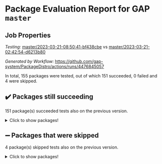 # Package Evaluation Report for GAP `master`

## Job Properties

*Testing:* [master/2023-03-21-08:50:41-bf438cbe](https://github.com/gap-system/PackageDistro/blob/data/reports/master/2023-03-21-08:50:41-bf438cbe) vs [master/2023-03-21-02:42:54-d6213b80](https://github.com/gap-system/PackageDistro/blob/data/reports/master/2023-03-21-02:42:54-d6213b80)

*Generated by Workflow:* https://github.com/gap-system/PackageDistro/actions/runs/4476845057

In total, 155 packages were tested, out of which 151 succeeded, 0 failed and 4 were skipped.

## :heavy_check_mark: Packages still succeeding

151 package(s) succeeded tests also on the previous version.
<details><summary>Click to show packages!</summary>

- 4ti2interface 2023.02-04 [(success)](https://github.com/gap-system/PackageDistro/actions/runs/4476845057/jobs/7867985093)
- ace 5.6.2 [(success)](https://github.com/gap-system/PackageDistro/actions/runs/4476845057/jobs/7867985303)
- aclib 1.3.2 [(success)](https://github.com/gap-system/PackageDistro/actions/runs/4476845057/jobs/7867985465)
- agt 0.3.1 [(success)](https://github.com/gap-system/PackageDistro/actions/runs/4476845057/jobs/7867985686)
- alnuth 3.2.1 [(success)](https://github.com/gap-system/PackageDistro/actions/runs/4476845057/jobs/7867985872)
- anupq 3.3.0 [(success)](https://github.com/gap-system/PackageDistro/actions/runs/4476845057/jobs/7867986034)
- atlasrep 2.1.6 [(success)](https://github.com/gap-system/PackageDistro/actions/runs/4476845057/jobs/7867986233)
- autodoc 2022.10.20 [(success)](https://github.com/gap-system/PackageDistro/actions/runs/4476845057/jobs/7867986420)
- automata 1.15 [(success)](https://github.com/gap-system/PackageDistro/actions/runs/4476845057/jobs/7867986616)
- automgrp 1.3.2 [(success)](https://github.com/gap-system/PackageDistro/actions/runs/4476845057/jobs/7867986795)
- autpgrp 1.11 [(success)](https://github.com/gap-system/PackageDistro/actions/runs/4476845057/jobs/7867987044)
- cap 2023.03-09 [(success)](https://github.com/gap-system/PackageDistro/actions/runs/4476845057/jobs/7867987238)
- caratinterface 2.3.4 [(success)](https://github.com/gap-system/PackageDistro/actions/runs/4476845057/jobs/7867987421)
- cddinterface 2022.11.01 [(success)](https://github.com/gap-system/PackageDistro/actions/runs/4476845057/jobs/7867987612)
- circle 1.6.6 [(success)](https://github.com/gap-system/PackageDistro/actions/runs/4476845057/jobs/7867987829)
- classicpres 1.22 [(success)](https://github.com/gap-system/PackageDistro/actions/runs/4476845057/jobs/7867988009)
- cohomolo 1.6.11 [(success)](https://github.com/gap-system/PackageDistro/actions/runs/4476845057/jobs/7867988174)
- congruence 1.2.5 [(success)](https://github.com/gap-system/PackageDistro/actions/runs/4476845057/jobs/7867988364)
- corelg 1.56 [(success)](https://github.com/gap-system/PackageDistro/actions/runs/4476845057/jobs/7867988523)
- crime 1.6 [(success)](https://github.com/gap-system/PackageDistro/actions/runs/4476845057/jobs/7867988680)
- crisp 1.4.6 [(success)](https://github.com/gap-system/PackageDistro/actions/runs/4476845057/jobs/7867988902)
- crypting 0.10.4 [(success)](https://github.com/gap-system/PackageDistro/actions/runs/4476845057/jobs/7867989057)
- cryst 4.1.25 [(success)](https://github.com/gap-system/PackageDistro/actions/runs/4476845057/jobs/7867989206)
- crystcat 1.1.10 [(success)](https://github.com/gap-system/PackageDistro/actions/runs/4476845057/jobs/7867989416)
- ctbllib 1.3.5 [(success)](https://github.com/gap-system/PackageDistro/actions/runs/4476845057/jobs/7867989616)
- cubefree 1.19 [(success)](https://github.com/gap-system/PackageDistro/actions/runs/4476845057/jobs/7867989894)
- curlinterface 2.3.1 [(success)](https://github.com/gap-system/PackageDistro/actions/runs/4476845057/jobs/7867990083)
- cvec 2.7.6 [(success)](https://github.com/gap-system/PackageDistro/actions/runs/4476845057/jobs/7867990247)
- datastructures 0.3.0 [(success)](https://github.com/gap-system/PackageDistro/actions/runs/4476845057/jobs/7867990395)
- deepthought 1.0.6 [(success)](https://github.com/gap-system/PackageDistro/actions/runs/4476845057/jobs/7867990597)
- design 1.8 [(success)](https://github.com/gap-system/PackageDistro/actions/runs/4476845057/jobs/7867990808)
- difsets 2.3.1 [(success)](https://github.com/gap-system/PackageDistro/actions/runs/4476845057/jobs/7867991000)
- digraphs 1.6.1 [(success)](https://github.com/gap-system/PackageDistro/actions/runs/4476845057/jobs/7867991166)
- edim 1.3.6 [(success)](https://github.com/gap-system/PackageDistro/actions/runs/4476845057/jobs/7867991338)
- example 4.3.4 [(success)](https://github.com/gap-system/PackageDistro/actions/runs/4476845057/jobs/7867991535)
- examplesforhomalg 2023.02-04 [(success)](https://github.com/gap-system/PackageDistro/actions/runs/4476845057/jobs/7867991717)
- factint 1.6.3 [(success)](https://github.com/gap-system/PackageDistro/actions/runs/4476845057/jobs/7867991855)
- ferret 1.0.9 [(success)](https://github.com/gap-system/PackageDistro/actions/runs/4476845057/jobs/7867992004)
- fga 1.4.0 [(success)](https://github.com/gap-system/PackageDistro/actions/runs/4476845057/jobs/7867992192)
- fining 1.5.5 [(success)](https://github.com/gap-system/PackageDistro/actions/runs/4476845057/jobs/7867992334)
- float 1.0.3 [(success)](https://github.com/gap-system/PackageDistro/actions/runs/4476845057/jobs/7867992498)
- format 1.4.3 [(success)](https://github.com/gap-system/PackageDistro/actions/runs/4476845057/jobs/7867992680)
- forms 1.2.9 [(success)](https://github.com/gap-system/PackageDistro/actions/runs/4476845057/jobs/7867992871)
- fplsa 1.2.6 [(success)](https://github.com/gap-system/PackageDistro/actions/runs/4476845057/jobs/7867993042)
- fr 2.4.12 [(success)](https://github.com/gap-system/PackageDistro/actions/runs/4476845057/jobs/7867993319)
- francy 1.2.5 [(success)](https://github.com/gap-system/PackageDistro/actions/runs/4476845057/jobs/7867993495)
- fwtree 1.3 [(success)](https://github.com/gap-system/PackageDistro/actions/runs/4476845057/jobs/7867993685)
- gapdoc 1.6.6 [(success)](https://github.com/gap-system/PackageDistro/actions/runs/4476845057/jobs/7867993850)
- gauss 2023.02-04 [(success)](https://github.com/gap-system/PackageDistro/actions/runs/4476845057/jobs/7867994078)
- gaussforhomalg 2023.02-04 [(success)](https://github.com/gap-system/PackageDistro/actions/runs/4476845057/jobs/7867994231)
- gbnp 1.0.5 [(success)](https://github.com/gap-system/PackageDistro/actions/runs/4476845057/jobs/7867994399)
- generalizedmorphismsforcap 2023.02-01 [(success)](https://github.com/gap-system/PackageDistro/actions/runs/4476845057/jobs/7867994552)
- genss 1.6.8 [(success)](https://github.com/gap-system/PackageDistro/actions/runs/4476845057/jobs/7867994710)
- gradedmodules 2023.02-04 [(success)](https://github.com/gap-system/PackageDistro/actions/runs/4476845057/jobs/7867994910)
- gradedringforhomalg 2023.02-04 [(success)](https://github.com/gap-system/PackageDistro/actions/runs/4476845057/jobs/7867995100)
- grape 4.9.0 [(success)](https://github.com/gap-system/PackageDistro/actions/runs/4476845057/jobs/7867995260)
- groupoids 1.73 [(success)](https://github.com/gap-system/PackageDistro/actions/runs/4476845057/jobs/7867995426)
- grpconst 2.6.4 [(success)](https://github.com/gap-system/PackageDistro/actions/runs/4476845057/jobs/7867995580)
- guarana 0.96.3 [(success)](https://github.com/gap-system/PackageDistro/actions/runs/4476845057/jobs/7867995715)
- guava 3.18 [(success)](https://github.com/gap-system/PackageDistro/actions/runs/4476845057/jobs/7867995857)
- hap 1.54 [(success)](https://github.com/gap-system/PackageDistro/actions/runs/4476845057/jobs/7867996001)
- hapcryst 0.1.15 [(success)](https://github.com/gap-system/PackageDistro/actions/runs/4476845057/jobs/7867996198)
- hecke 1.5.3 [(success)](https://github.com/gap-system/PackageDistro/actions/runs/4476845057/jobs/7867996334)
- help 3.5 [(success)](https://github.com/gap-system/PackageDistro/actions/runs/4476845057/jobs/7867996494)
- homalg 2023.02-05 [(success)](https://github.com/gap-system/PackageDistro/actions/runs/4476845057/jobs/7867996710)
- homalgtocas 2023.02-04 [(success)](https://github.com/gap-system/PackageDistro/actions/runs/4476845057/jobs/7867996881)
- idrel 2.45 [(success)](https://github.com/gap-system/PackageDistro/actions/runs/4476845057/jobs/7867997092)
- images 1.3.1 [(success)](https://github.com/gap-system/PackageDistro/actions/runs/4476845057/jobs/7867997273)
- intpic 0.3.0 [(success)](https://github.com/gap-system/PackageDistro/actions/runs/4476845057/jobs/7867997444)
- io 4.8.1 [(success)](https://github.com/gap-system/PackageDistro/actions/runs/4476845057/jobs/7867997620)
- io_forhomalg 2023.02-04 [(success)](https://github.com/gap-system/PackageDistro/actions/runs/4476845057/jobs/7867997812)
- irredsol 1.4.4 [(success)](https://github.com/gap-system/PackageDistro/actions/runs/4476845057/jobs/7867997988)
- json 2.1.1 [(success)](https://github.com/gap-system/PackageDistro/actions/runs/4476845057/jobs/7867998241)
- jupyterkernel 1.5.0 [(success)](https://github.com/gap-system/PackageDistro/actions/runs/4476845057/jobs/7867998401)
- jupyterviz 1.5.6 [(success)](https://github.com/gap-system/PackageDistro/actions/runs/4476845057/jobs/7867998578)
- kan 1.35 [(success)](https://github.com/gap-system/PackageDistro/actions/runs/4476845057/jobs/7867998752)
- kbmag 1.5.11 [(success)](https://github.com/gap-system/PackageDistro/actions/runs/4476845057/jobs/7867998915)
- laguna 3.9.6 [(success)](https://github.com/gap-system/PackageDistro/actions/runs/4476845057/jobs/7867999059)
- liealgdb 2.2.1 [(success)](https://github.com/gap-system/PackageDistro/actions/runs/4476845057/jobs/7867999235)
- liepring 2.8 [(success)](https://github.com/gap-system/PackageDistro/actions/runs/4476845057/jobs/7867999427)
- liering 2.4.2 [(success)](https://github.com/gap-system/PackageDistro/actions/runs/4476845057/jobs/7867999621)
- linearalgebraforcap 2023.03-05 [(success)](https://github.com/gap-system/PackageDistro/actions/runs/4476845057/jobs/7867999804)
- localizeringforhomalg 2023.02-04 [(success)](https://github.com/gap-system/PackageDistro/actions/runs/4476845057/jobs/7868000009)
- loops 3.4.3 [(success)](https://github.com/gap-system/PackageDistro/actions/runs/4476845057/jobs/7868000160)
- lpres 1.0.3 [(success)](https://github.com/gap-system/PackageDistro/actions/runs/4476845057/jobs/7868000350)
- majoranaalgebras 1.5.1 [(success)](https://github.com/gap-system/PackageDistro/actions/runs/4476845057/jobs/7868000502)
- mapclass 1.4.6 [(success)](https://github.com/gap-system/PackageDistro/actions/runs/4476845057/jobs/7868000761)
- matgrp 0.70 [(success)](https://github.com/gap-system/PackageDistro/actions/runs/4476845057/jobs/7868000905)
- matricesforhomalg 2023.02-04 [(success)](https://github.com/gap-system/PackageDistro/actions/runs/4476845057/jobs/7868001072)
- modisom 2.5.4 [(success)](https://github.com/gap-system/PackageDistro/actions/runs/4476845057/jobs/7868001245)
- modulepresentationsforcap 2023.02-03 [(success)](https://github.com/gap-system/PackageDistro/actions/runs/4476845057/jobs/7868001423)
- modules 2023.02-04 [(success)](https://github.com/gap-system/PackageDistro/actions/runs/4476845057/jobs/7868001698)
- monoidalcategories 2023.02-05 [(success)](https://github.com/gap-system/PackageDistro/actions/runs/4476845057/jobs/7868001857)
- nconvex 2022.09-01 [(success)](https://github.com/gap-system/PackageDistro/actions/runs/4476845057/jobs/7868002035)
- nilmat 1.4.2 [(success)](https://github.com/gap-system/PackageDistro/actions/runs/4476845057/jobs/7868002247)
- nock 1.5 [(success)](https://github.com/gap-system/PackageDistro/actions/runs/4476845057/jobs/7868002395)
- normalizinterface 1.3.5 [(success)](https://github.com/gap-system/PackageDistro/actions/runs/4476845057/jobs/7868002661)
- nq 2.5.9 [(success)](https://github.com/gap-system/PackageDistro/actions/runs/4476845057/jobs/7868002844)
- numericalsgps 1.3.1 [(success)](https://github.com/gap-system/PackageDistro/actions/runs/4476845057/jobs/7868003032)
- openmath 11.5.3 [(success)](https://github.com/gap-system/PackageDistro/actions/runs/4476845057/jobs/7868003253)
- orb 4.9.0 [(success)](https://github.com/gap-system/PackageDistro/actions/runs/4476845057/jobs/7868003469)
- packagemanager 1.4.1 [(success)](https://github.com/gap-system/PackageDistro/actions/runs/4476845057/jobs/7868003691)
- patternclass 2.4.3 [(success)](https://github.com/gap-system/PackageDistro/actions/runs/4476845057/jobs/7868003855)
- permut 2.0.4 [(success)](https://github.com/gap-system/PackageDistro/actions/runs/4476845057/jobs/7868004025)
- polenta 1.3.10 [(success)](https://github.com/gap-system/PackageDistro/actions/runs/4476845057/jobs/7868004247)
- polymaking 0.8.6 [(success)](https://github.com/gap-system/PackageDistro/actions/runs/4476845057/jobs/7868004524)
- primgrp 3.4.4 [(success)](https://github.com/gap-system/PackageDistro/actions/runs/4476845057/jobs/7868004701)
- profiling 2.5.2 [(success)](https://github.com/gap-system/PackageDistro/actions/runs/4476845057/jobs/7868004853)
- qpa 1.34 [(success)](https://github.com/gap-system/PackageDistro/actions/runs/4476845057/jobs/7868005046)
- quagroup 1.8.3 [(success)](https://github.com/gap-system/PackageDistro/actions/runs/4476845057/jobs/7868005257)
- radiroot 2.9 [(success)](https://github.com/gap-system/PackageDistro/actions/runs/4476845057/jobs/7868005370)
- rcwa 4.7.1 [(success)](https://github.com/gap-system/PackageDistro/actions/runs/4476845057/jobs/7868005517)
- rds 1.8 [(success)](https://github.com/gap-system/PackageDistro/actions/runs/4476845057/jobs/7868005671)
- recog 1.4.2 [(success)](https://github.com/gap-system/PackageDistro/actions/runs/4476845057/jobs/7868005922)
- repndecomp 1.3.0 [(success)](https://github.com/gap-system/PackageDistro/actions/runs/4476845057/jobs/7868006125)
- repsn 3.1.1 [(success)](https://github.com/gap-system/PackageDistro/actions/runs/4476845057/jobs/7868006323)
- resclasses 4.7.3 [(success)](https://github.com/gap-system/PackageDistro/actions/runs/4476845057/jobs/7868006509)
- ringsforhomalg 2023.02-05 [(success)](https://github.com/gap-system/PackageDistro/actions/runs/4476845057/jobs/7868006702)
- sco 2023.02-04 [(success)](https://github.com/gap-system/PackageDistro/actions/runs/4476845057/jobs/7868006877)
- scscp 2.4.1 [(success)](https://github.com/gap-system/PackageDistro/actions/runs/4476845057/jobs/7868007049)
- semigroups 5.2.1 [(success)](https://github.com/gap-system/PackageDistro/actions/runs/4476845057/jobs/7868007233)
- sglppow 2.3 [(success)](https://github.com/gap-system/PackageDistro/actions/runs/4476845057/jobs/7868007437)
- sgpviz 0.999.5 [(success)](https://github.com/gap-system/PackageDistro/actions/runs/4476845057/jobs/7868007721)
- simpcomp 2.1.14 [(success)](https://github.com/gap-system/PackageDistro/actions/runs/4476845057/jobs/7868007880)
- singular 2023.02.09 [(success)](https://github.com/gap-system/PackageDistro/actions/runs/4476845057/jobs/7868008097)
- sl2reps 1.1 [(success)](https://github.com/gap-system/PackageDistro/actions/runs/4476845057/jobs/7868008245)
- sla 1.5.3 [(success)](https://github.com/gap-system/PackageDistro/actions/runs/4476845057/jobs/7868008420)
- smallgrp 1.5.2 [(success)](https://github.com/gap-system/PackageDistro/actions/runs/4476845057/jobs/7868008623)
- smallsemi 0.6.13 [(success)](https://github.com/gap-system/PackageDistro/actions/runs/4476845057/jobs/7868008825)
- sonata 2.9.6 [(success)](https://github.com/gap-system/PackageDistro/actions/runs/4476845057/jobs/7868009011)
- sophus 1.27 [(success)](https://github.com/gap-system/PackageDistro/actions/runs/4476845057/jobs/7868009188)
- spinsym 1.5.2 [(success)](https://github.com/gap-system/PackageDistro/actions/runs/4476845057/jobs/7868009375)
- standardff 0.9.4 [(success)](https://github.com/gap-system/PackageDistro/actions/runs/4476845057/jobs/7868009538)
- symbcompcc 1.3.2 [(success)](https://github.com/gap-system/PackageDistro/actions/runs/4476845057/jobs/7868009733)
- thelma 1.3 [(success)](https://github.com/gap-system/PackageDistro/actions/runs/4476845057/jobs/7868009990)
- tomlib 1.2.9 [(success)](https://github.com/gap-system/PackageDistro/actions/runs/4476845057/jobs/7868010241)
- toolsforhomalg 2023.02-06 [(success)](https://github.com/gap-system/PackageDistro/actions/runs/4476845057/jobs/7868010412)
- toric 1.9.5 [(success)](https://github.com/gap-system/PackageDistro/actions/runs/4476845057/jobs/7868010576)
- toricvarieties 2022.07.13 [(success)](https://github.com/gap-system/PackageDistro/actions/runs/4476845057/jobs/7868010812)
- transgrp 3.6.3 [(success)](https://github.com/gap-system/PackageDistro/actions/runs/4476845057/jobs/7868011022)
- ugaly 4.0.3 [(success)](https://github.com/gap-system/PackageDistro/actions/runs/4476845057/jobs/7868011226)
- unipot 1.5 [(success)](https://github.com/gap-system/PackageDistro/actions/runs/4476845057/jobs/7868011397)
- unitlib 4.2.0 [(success)](https://github.com/gap-system/PackageDistro/actions/runs/4476845057/jobs/7868011605)
- utils 0.82 [(success)](https://github.com/gap-system/PackageDistro/actions/runs/4476845057/jobs/7868011830)
- uuid 0.7 [(success)](https://github.com/gap-system/PackageDistro/actions/runs/4476845057/jobs/7868012095)
- walrus 0.9991 [(success)](https://github.com/gap-system/PackageDistro/actions/runs/4476845057/jobs/7868012300)
- wedderga 4.10.3 [(success)](https://github.com/gap-system/PackageDistro/actions/runs/4476845057/jobs/7868012490)
- xmod 2.91 [(success)](https://github.com/gap-system/PackageDistro/actions/runs/4476845057/jobs/7868012742)
- xmodalg 1.23 [(success)](https://github.com/gap-system/PackageDistro/actions/runs/4476845057/jobs/7868012952)
- yangbaxter 0.10.3 [(success)](https://github.com/gap-system/PackageDistro/actions/runs/4476845057/jobs/7868013160)
- zeromqinterface 0.14 [(success)](https://github.com/gap-system/PackageDistro/actions/runs/4476845057/jobs/7868013364)
</details>

## :heavy_minus_sign: Packages that were skipped

4 package(s) skipped tests also on the previous version.
<details><summary>Click to show packages!</summary>

- browse 1.8.21 [(skipped)](https://github.com/gap-system/PackageDistro/actions/runs/4476845057/jobs/7867659696)
- itc 1.5.1 [(skipped)](https://github.com/gap-system/PackageDistro/actions/runs/4476845057/jobs/7867659696)
- polycyclic 2.16 [(skipped)](https://github.com/gap-system/PackageDistro/actions/runs/4476845057/jobs/7867659696)
- xgap 4.31 [(skipped)](https://github.com/gap-system/PackageDistro/actions/runs/4476845057/jobs/7867659696)
</details>

